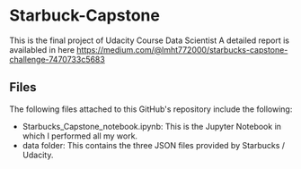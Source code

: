 # Starbuck-Capstone
This is the final project of Udacity Course Data Scientist
A detailed report is availabled in here https://medium.com/@lmht772000/starbucks-capstone-challenge-7470733c5683

## Files
The following files attached to this GitHub's repository include the following:

- Starbucks_Capstone_notebook.ipynb: This is the Jupyter Notebook in which I performed all my work.
- data folder: This contains the three JSON files provided by Starbucks / Udacity.
